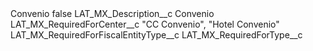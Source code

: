 <?xml version="1.0" encoding="UTF-8"?>
<CustomMetadata xmlns="http://soap.sforce.com/2006/04/metadata" xmlns:xsi="http://www.w3.org/2001/XMLSchema-instance" xmlns:xsd="http://www.w3.org/2001/XMLSchema">
    <label>Convenio</label>
    <protected>false</protected>
    <values>
        <field>LAT_MX_Description__c</field>
        <value xsi:type="xsd:string">Convenio</value>
    </values>
    <values>
        <field>LAT_MX_RequiredForCenter__c</field>
        <value xsi:type="xsd:string">&quot;CC Convenio&quot;, &quot;Hotel Convenio&quot;</value>
    </values>
    <values>
        <field>LAT_MX_RequiredForFiscalEntityType__c</field>
        <value xsi:nil="true"/>
    </values>
    <values>
        <field>LAT_MX_RequiredForType__c</field>
        <value xsi:nil="true"/>
    </values>
</CustomMetadata>
